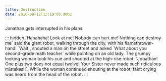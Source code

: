```yaml
---
title: Destruction
date: 2016-08-12T13:19:00.000Z
---
```


Jonathan gets interrupted in his plans.

::: hidden
´Hahahaha! Look at me! Nobody can hurt me! Nothing can destroy me´ said the giant robot, walking through the city, with his flamethrower-hand. ´Wait´, shouted a man on the street and asked ´What about you second-grade math teacher´ while pointing on an old lady. The grumpy looking woman took his cue and shouted at the high-rise robot: ´Jonathan! One plus two does not equal twelve! Your Sister never made such ridiculous mistakes!!´. While the woman continued shouting at the robot, faint crying was heard from the head of the robot.
:::